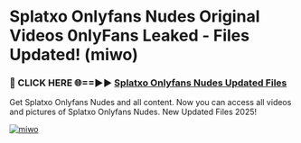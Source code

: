 # Splatxo Onlyfans Nudes Original Videos 0nlyFans Leaked - Files Updated! (miwo)

<h3>🔴 CLICK HERE 🌐==►► <a href="https://tinyurl.com/52m3yx9h" rel="nofollow">Splatxo Onlyfans Nudes Updated Files</a></h3>

Get Splatxo Onlyfans Nudes and all content. Now you can access all videos and pictures of Splatxo Onlyfans Nudes. New Updated Files 2025!

[![miwo](https://i.imgur.com/TnHtlc8.gif)](https://tinyurl.com/52m3yx9h)
